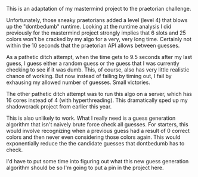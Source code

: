 This is an adaptation of my mastermind project to the praetorian challenge.

Unfortunately, those sneaky praetorians added a level (level 4) that blows up the "dontbedumb" runtime.  Looking at the runtime analysis I did previously for the mastermind project strongly implies that 6 slots and 25 colors won't be cracked by my algo for a very, very long time.  Certainly not within the 10 seconds that the praetorian API allows between guesses.

As a pathetic ditch attempt, when the time gets to 9.5 seconds after my last guess, I guess either a random guess or the guess that I was currently checking to see if it was dumb.  This, of course, also has very little realistic chance of working.  But now instead of failing by timing out, I fail by exhausing my allowed number of guesses.  Small victories.

The other pathetic ditch attempt was to run this algo on a server, which has 16 cores instead of 4 (with hyperthreading).  This dramatically sped up my shadowcrack project from earlier this year.

This is also unlikely to work.  What I really need is a guess generation algorithm that isn't naively brute force check all guesses.  For starters, this would involve recognizing when a previous guess had a result of 0 correct colors and then never even considering those colors again.  This would exponentially reduce the the candidate guesses that dontbedumb has to check.  

I'd have to put some time into figuring out what this new guess generation algorithm should be so I'm going to put a pin in the project here. 

